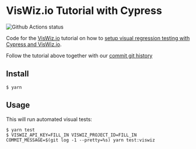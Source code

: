 # VisWiz.io Tutorial with Cypress

![Github Actions status](https://github.com/viswiz-io/viswiz-tutorial-cypress/actions/workflows/ci.yaml/badge.svg)

Code for the [VisWiz.io](https://www.viswiz.io) tutorial on how to [setup visual regression testing
with Cypress and VisWiz.io](https://www.viswiz.io/help/tutorials/cypress).

Follow the tutorial above together with our [commit git history](https://github.com/viswiz-io/viswiz-tutorial-cypress/commits/without-plugin)

## Install

```
$ yarn
```

## Usage

This will run automated visual tests:

```
$ yarn test
$ VISWIZ_API_KEY=FILL_IN VISWIZ_PROJECT_ID=FILL_IN COMMIT_MESSAGE=$(git log -1 --pretty=%s) yarn test:viswiz
```